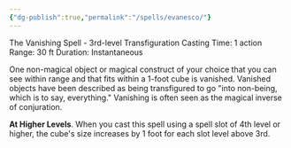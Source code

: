```yaml
---
{"dg-publish":true,"permalink":"/spells/evanesco/"}
---
```


The Vanishing Spell - 3rd-level Transfiguration
Casting Time: 1 action
Range: 30 ft
Duration: Instantaneous

One non-magical object or magical construct of your choice that you can see within range and that fits within a 1-foot cube is vanished. Vanished objects have been described as being transfigured to go "into non-being, which is to say, everything." Vanishing is often seen as the magical inverse of conjuration.

**At Higher Levels**. When you cast this spell using a spell slot of 4th level or higher, the cube's size increases by 1 foot for each slot level above 3rd.